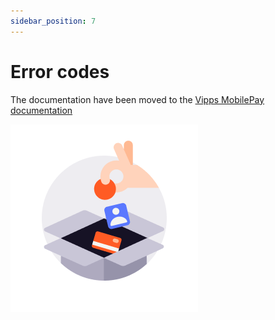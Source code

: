 ```yaml
---
sidebar_position: 7
---
```


# Error codes
The documentation have been moved to the [Vipps MobilePay documentation](https://developer.vippsmobilepay.com/docs/APIs/psp-mp-api/mp-psp-api-api/#error-codes)


![docs](/img/icon_checkout.png)
